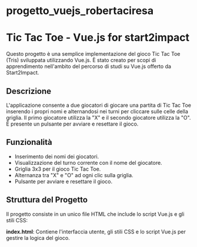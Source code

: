 # progetto_vuejs_robertaciresa

# Tic Tac Toe - Vue.js for start2impact

Questo progetto è una semplice implementazione del gioco Tic Tac Toe (Tris) sviluppata utilizzando Vue.js. 
È stato creato per scopi di apprendimento nell'ambito del percorso di studi su Vue.js offerto da Start2Impact.

## Descrizione

L'applicazione consente a due giocatori di giocare una partita di Tic Tac Toe inserendo i propri nomi e alternandosi nei turni per cliccare sulle celle della griglia. 
Il primo giocatore utilizza la "X" e il secondo giocatore utilizza la "O". È presente un pulsante per avviare e resettare il gioco.

## Funzionalità

- Inserimento dei nomi dei giocatori.
- Visualizzazione del turno corrente con il nome del giocatore.
- Griglia 3x3 per il gioco Tic Tac Toe.
- Alternanza tra "X" e "O" ad ogni clic sulla griglia.
- Pulsante per avviare e resettare il gioco.

## Struttura del Progetto

Il progetto consiste in un unico file HTML che include lo script Vue.js e gli stili CSS:

**index.html**: Contiene l'interfaccia utente, gli stili CSS e lo script Vue.js per gestire la logica del gioco.
